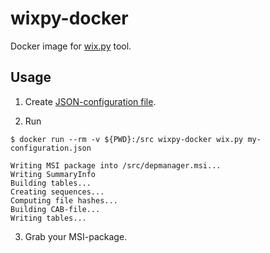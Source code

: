 # wixpy-docker

Docker image for [wix.py](https://github.com/sk1project/wixpy) tool.

## Usage

1. Create [JSON-configuration file](https://github.com/sk1project/wixpy/blob/master/docs/writing-json.md).

2. Run

```
$ docker run --rm -v ${PWD}:/src wixpy-docker wix.py my-configuration.json

Writing MSI package into /src/depmanager.msi...
Writing SummaryInfo
Building tables...
Creating sequences...
Computing file hashes...
Building CAB-file...
Writing tables...
```

3. Grab your MSI-package.
